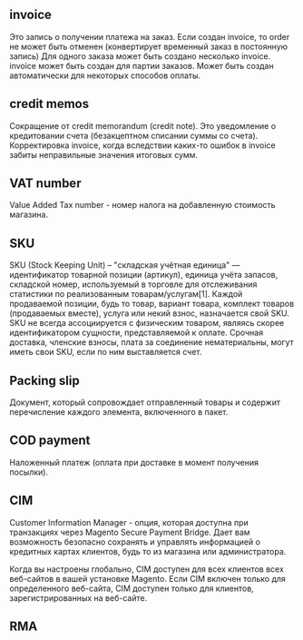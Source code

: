 ## invoice
Это запись о получении платежа на заказ. Если создан invoice, то order не может быть отменен (конвертирует временный заказ в постоянную запись)
Для одного заказа может быть создано несколько invoice.
invoice может быть создан для партии заказов.
Может быть создан автоматически для некоторых способов оплаты.

## credit memos 
Сокращение от credit memorandum (credit note). Это уведомление о кредитовании счета (безакцептном списании суммы со счета). 
Корректировка invoice, когда вследствии каких-то ошибок в invoice забиты неправильные значения итоговых сумм.

## VAT number 
Value Added Tax number - номер налога на добавленную стоимость магазина.

## SKU
SKU (Stock Keeping Unit) – "складская учётная единица" — идентификатор товарной позиции (артикул), единица учёта запасов, складской номер, используемый в торговле для отслеживания статистики по реализованным товарам/услугам[1]. 
Каждой продаваемой позиции, будь то товар, вариант товара, комплект товаров (продаваемых вместе), услуга или некий взнос, назначается свой SKU.
SKU не всегда ассоциируется с физическим товаром, являясь скорее идентификатором сущности, представляемой к оплате. 
Срочная доставка, членские взносы, плата за соединение нематериальны, могут иметь свои SKU, если по ним выставляется счет.

## Packing slip
Документ, который сопровождает отправленный товары и содержит перечисление каждого элемента, включенного в пакет.

## COD payment
Наложенный платеж (оплата при доставке в момент получения посылки).

## CIM
Customer Information Manager - опция, которая доступна при транзакциях через Magento Secure Payment Bridge.
Дает вам возможность безопасно сохранять и управлять информацией о кредитных картах клиентов, будь то из магазина или администратора.

Когда вы настроены глобально, CIM доступен для всех клиентов всех веб-сайтов в вашей установке Magento. 
Если CIM включен только для определенного веб-сайта, CIM доступен только для клиентов, зарегистрированных на веб-сайте.
   
## RMA
                                                                          